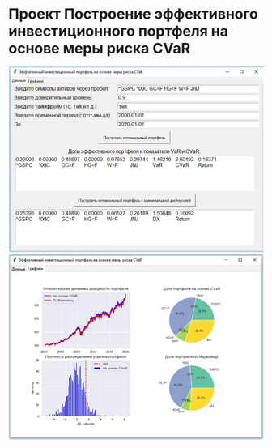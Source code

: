 # Проект Построение эффективного инвестиционного портфеля на основе меры риска CVaR
![Alt Text](/images/Рисунок1.jpg)
![Alt Text](/images/График.jpg)
